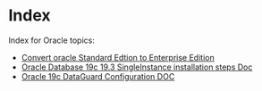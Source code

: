 # Index



Index for Oracle topics:

*  [Convert oracle Standard Edtion to Enterprise Edition](./Convert_Oracle_DB_from_SE_2_EE/Convert_Oracle_DB_from_SE_2_EE.md)
*  [Oracle Database 19c 19.3 SingleInstance installation steps Doc](./Install_Oracle19c_SingleInstance/Install_Oracle19c_SingleInstance.md)
*  [Oracle 19c DataGuard Configuration DOC](./Oracle19c_DataGuard_configuration/Oracle19c_DataGuard_configuration.md)

